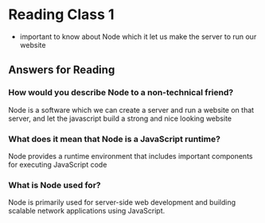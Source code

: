 # Reading Class 1
* important to know about Node which it let us make the server to run our website


## Answers for Reading 

### How would you describe Node to a non-technical friend?

Node is a software which we can create a server and run a website on that server, and let the javascript build a strong and nice looking website 


### What does it mean that Node is a JavaScript runtime?


Node provides a runtime environment that includes important components for executing JavaScript code 


### What is Node used for?


Node is primarily used for server-side web development and building scalable network applications using JavaScript.